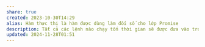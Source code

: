 ```yaml
---
share: true
created: 2023-10-30T14:29
alias: Hàm thực thi là hàm được dùng làm đối số cho lớp Promise
description: Tất cả các lệnh nào chạy tốn thời gian sẽ được đưa vào trong hàm thực thi
updated: 2024-11-28T01:51
---
```

